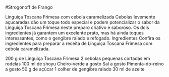 #Strogonoff de Frango

Linguiça Toscana Frimesa com cebola caramelizada
Cebolas levemente açucaradas dão um toque todo especial e podem potencializar o sabor da Linguiça Toscana Frimesa neste preparo criativo e saboroso. Os dois ingredientes já garantem um excelente prato, mas há ainda toques interessantes, como o gengibre ralado e refogado.
Ingredientes
Confira os ingredientes para preparar a receita de Linguiça Toscana Frimesa com cebola caramelizada.

200 g de Linguiça Toscana Frimesa
2 cebolas pequenas cortadas em rodelas
100 ml de shoyu
Cheiro-verde a gosto
Sal a gosto
Pimenta-do-reino a gosto
50 g de açúcar
1 colher de gengibre ralado
30 ml de azeite